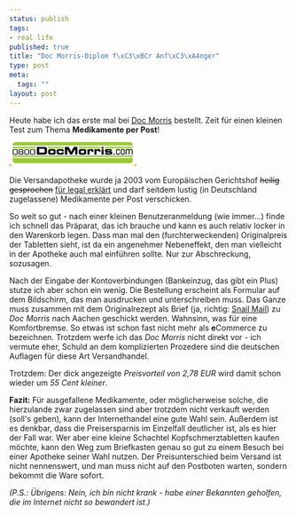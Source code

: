 ```yaml
--- 
status: publish
tags: 
- real life
published: true
title: "Doc Morris-Diplom f\xC3\xBCr Anf\xC3\xA4nger"
type: post
meta: 
  tags: ""
layout: post
---
```

Heute habe ich das erste mal bei <a href="http://www.docmorris.com">Doc Morris</a> bestellt. Zeit für einen kleinen Test zum Thema <strong>Medikamente per Post</strong>!

<img src='/media/wp/050705docmorris.gif' alt='Doc Morris' class="centered" />

Die Versandapotheke wurde ja 2003 vom Europäischen Gerichtshof <del>heilig gesprochen</del> <a href="http://www.curia.eu.int/de/actu/communiques/cp03/aff/cp03113de.htm">für legal erklärt</a> und darf seitdem lustig (in Deutschland zugelassene) Medikamente per Post verschicken.

So weit so gut - nach einer kleinen Benutzeranmeldung (wie immer...) finde ich schnell das Präparat, das ich brauche und kann es auch relativ locker in den Warenkorb legen. <!--more-->Dass man mal den (furchterweckenden) Originalpreis der Tabletten sieht, ist da ein angenehmer Nebeneffekt, den man vielleicht in der Apotheke auch mal einführen sollte. Nur zur Abschreckung, sozusagen.

Nach der Eingabe der Kontoverbindungen (Bankeinzug, das gibt ein Plus) stutze ich aber schon ein wenig. Die Bestellung erscheint als Formular auf dem Bildschirm, das man ausdrucken und unterschreiben muss. Das Ganze muss zusammen mit dem Originalrezept als Brief (ja, richtig: <a href="http://de.wikipedia.org/wiki/Snail_mail">Snail Mail</a>) zu <em>Doc Morris</em> nach Aachen geschickt werden. Wahnsinn, was für eine Komfortbremse. So etwas ist schon fast nicht mehr als <strong>e</strong>Commerce zu bezeichnen. Trotzdem werfe ich das <em>Doc Morris</em> nicht direkt vor - ich vermute eher, Schuld an dem komplizierten Prozedere sind die deutschen Auflagen für diese Art Versandhandel.

Trotzdem: Der dick angezeigte <em>Preisvorteil von 2,78 EUR</em> wird damit schon wieder um <em>55 Cent kleiner</em>.

<strong>Fazit:</strong> Für ausgefallene Medikamente, oder möglicherweise solche, die hierzulande zwar zugelassen sind aber trotzdem nicht verkauft werden (soll's geben), kann der Internethandel eine gute Wahl sein. Außerdem ist es denkbar, dass die Preisersparnis im Einzelfall deutlicher ist, als es hier der Fall war.
Wer aber eine kleine Schachtel Kopfschmerztabletten kaufen möchte, kann den Weg zum Briefkasten genau so gut zu einem Besuch bei einer Apotheke seiner Wahl nutzen. Der Preisunterschied beim Versand ist nicht nennenswert, und man muss nicht auf den Postboten warten, sondern bekommt die Ware sofort.

<em>(P.S.: Übrigens: Nein, ich bin nicht krank - habe einer Bekannten geholfen, die im Internet nicht so bewandert ist.)</em>
